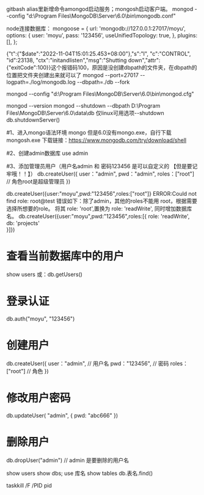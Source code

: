 gitbash alias里新增命令amongod启动服务；mongosh启动客户端。
mongod --config "d:\Program Files\MongoDB\Server\6.0\bin\mongodb.conf"

node连接数据库：
mongoose = {
    url: 'mongodb://127.0.0.1:27017/moyu',
    options: {
      user: 'moyu',
      pass: '123456',
      useUnifiedTopology: true,
    },
    plugins: [],
  };

{"t":{"$date":"2022-11-04T15:01:25.453+08:00"},"s":"I",  "c":"CONTROL",  "id":23138,   "ctx":"initandlisten","msg":"Shutting down","attr":{"exitCode":100}}这个报错码100，原因是没创建dbpath的文件夹，在dbpath的位置把文件夹创建出来就可以了
mongod --port=27017 --logpath=./log/mongodb.log --dbpath=./db --fork

mongod --config "d:\Program Files\MongoDB\Server\6.0\bin\mongod.cfg"

mongod --version
mongod --shutdown --dbpath D:\Program Files\MongoDB\Server\6.0\data\db  仅linux可用选项--shutdown
db.shutdownServer()

#1、进入mongo语法环境
mongo
但是6.0没有mongo.exe，自行下载mongosh.exe
下载链接：https://www.mongodb.com/try/download/shell
 
#2、创建admin数据库
use admin
 
#3、添加管理员用户（用户名admin 和 密码123456 是可以自定义的 【但是要记牢哦！！】）
db.createUser({
    user："admin",
    pwd："admin",
    roles：["root"]  // 角色root是超级管理员 
}) 

db.createUser({user:"moyu",pwd:"123456",roles:["root"]}
ERROR:Could not find role: root@test   错误如下：除了admin，其他的roles不能用 root，根据需要选择所想要的role。
将其 role: 'root',置换为 role: 'readWrite', 同时增加数据库名。
 db.createUser({user:"moyu",pwd:"123456",roles:[{
    role: 'readWrite',  
    db: 'projects'     
  }]})

# 查看当前数据库中的用户
show users
或：db.getUsers()
 
# 登录认证
db.auth("moyu", "123456")
 
# 创建用户
db.createUser({
    user："admin",    // 用户名
    pwd："123456",    // 密码
    roles：["root"]   // 角色
}) 
 
# 修改用户密码
db.updateUser( "admin", {
    pwd: "abc666"
})
 
# 删除用户
db.dropUser("admin")  // admin 是要删除的用户名

show users
show dbs; use 库名
show tables
db.表名.find()

taskkill /F /PID pid
